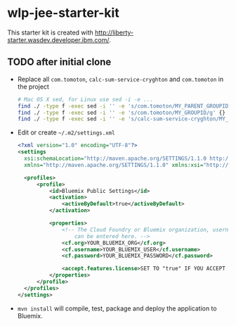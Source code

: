 # wlp-jee-starter-kit

This starter kit is created with http://liberty-starter.wasdev.developer.ibm.com/.

## TODO after initial clone

* Replace all `com.tomoton`, `calc-sum-service-cryghton` and `com.tomoton` in the project

  ```bash
  # Mac OS X sed, for Linux use sed -i -e ...
  find ./ -type f -exec sed -i '' -e 's/com.tomoton/MY_PARENT_GROUPID/g' {} \;
  find ./ -type f -exec sed -i '' -e 's/com.tomoton/MY_GROUPID/g' {} \;
  find ./ -type f -exec sed -i '' -e 's/calc-sum-service-cryghton/MY_ARTIFACT_ID/g' {} \;
  ```

* Edit or create `~/.m2/settings.xml`

  ```xml
  <?xml version="1.0" encoding="UTF-8"?>
  <settings
  	xsi:schemaLocation="http://maven.apache.org/SETTINGS/1.1.0 http://maven.apache.org/xsd/settings-1.1.0.xsd"
  	xmlns="http://maven.apache.org/SETTINGS/1.1.0" xmlns:xsi="http://www.w3.org/2001/XMLSchema-instance">

  	<profiles>
  		<profile>
  			<id>Bluemix Public Settings</id>
  			<activation>
  				<activeByDefault>true</activeByDefault>
  			</activation>

  			<properties>
  				<!-- The Cloud Foundry or Bluemix organization, username and password
  					can be entered here. -->
  				<cf.org>YOUR_BLUEMIX_ORG</cf.org>
  				<cf.username>YOUR_BLUEMIX_USER</cf.username>
  				<cf.password>YOUR_BLUEMIX_PASSWORD</cf.password>

  				<accept.features.license>SET TO "true" IF YOU ACCEPT THE LICENSE</accept.features.license>
  			</properties>
  		</profile>
  	</profiles>
  </settings>
  ```

* `mvn install` will compile, test, package and deploy the application to Bluemix.
